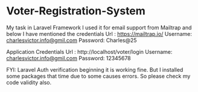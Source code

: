 # Voter-Registration-System
My task in Laravel Framework
I used it for email support from Mailtrap and below I have mentioned the credentials
Url 	 : https://mailtrap.io/
Username: charlesvictor.info@gmil.com
Password: Charles@25

Application Credentials
Url 	 : http://localhost/voter/login
Username: charlesvictor.info@gmil.com
Password: 12345678

FYI: Laravel Auth verification beginning it is working fine. But I installed some packages that time due to some causes errors. So please check my code validity also.
